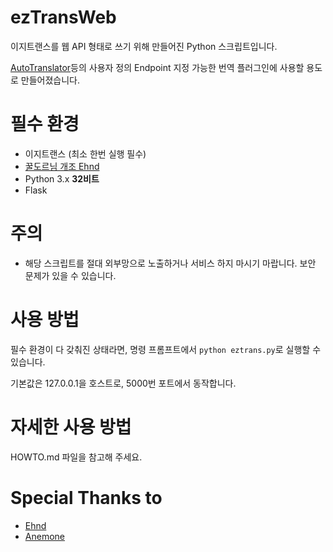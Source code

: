 # ezTransWeb
이지트랜스를 웹 API 형태로 쓰기 위해 만들어진 Python 스크립트입니다.

[AutoTranslator](https://github.com/bbepis/XUnity.AutoTranslator)등의 사용자 정의 Endpoint 지정 가능한 번역 플러그인에 사용할 용도로 만들어졌습니다.
# 필수 환경
* 이지트랜스 (최소 한번 실행 필수)
* [꿀도르님 개조 Ehnd](https://blog.naver.com/waltherp38/221062272423)
* Python 3.x **32비트**
* Flask

# 주의
* 해당 스크립트를 절대 외부망으로 노출하거나 서비스 하지 마시기 마랍니다. 보안 문제가 있을 수 있습니다.

# 사용 방법
필수 환경이 다 갖춰진 상태라면, 명령 프롬프트에서 `python eztrans.py`로 실행할 수 있습니다.

기본값은 127.0.0.1을 호스트로, 5000번 포트에서 동작합니다.
# 자세한 사용 방법
HOWTO.md 파일을 참고해 주세요.
# Special Thanks to
* [Ehnd](https://github.com/sokcuri/ehnd)
* [Anemone](https://github.com/sokcuri/anemone)
